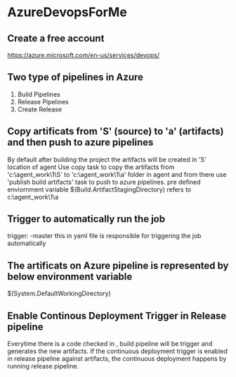 # AzureDevopsForMe
## Create a free account 
https://azure.microsoft.com/en-us/services/devops/
## Two type of pipelines in Azure
1. Build Pipelines
2. Release Pipelines
3. Create Release
## Copy artificats from 'S' (source) to 'a' (artifacts) and then push to azure pipelines
By default after building the project the artifacts will be created in 'S' location of agent
Use copy task to copy the artifacts from 'c:\agent_work\1\S' to 'c:\agent_work\1\a' folder in agent and from there use 'publish build artifacts' task to push to azure pipelines.
pre defined enviornment variable $(Build.ArtifactStagingDirectory) refers to c:\agent_work\1\a
## Trigger to automatically run the job
trigger:
 -master
this in yaml file is responsible for triggering the job automatically

## The artificats on Azure pipeline is represented by below environment variable
$(System.DefaultWorkingDirectory)

## Enable Continous Deployment Trigger in Release pipeline
Everytime there is a code checked in , build pipeline will be trigger and generates the new artifacts.
If the continuous deployment trigger is enabled in release pipeline against artifacts, the continuous deployment happens by running release pipeline.
